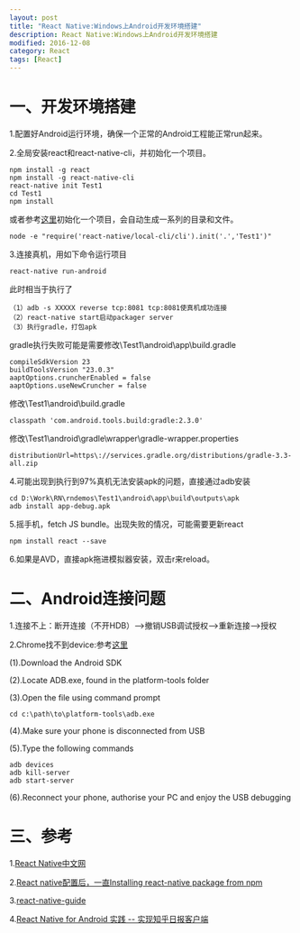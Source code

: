 ```yaml
---
layout: post
title: "React Native:Windows上Android开发环境搭建"
description: React Native:Windows上Android开发环境搭建
modified: 2016-12-08
category: React
tags: [React]
---
```


# 一、开发环境搭建

1.配置好Android运行环境，确保一个正常的Android工程能正常run起来。

2.全局安装react和react-native-cli，并初始化一个项目。

    npm install -g react
    npm install -g react-native-cli
    react-native init Test1
    cd Test1
    npm install
    
或者参考[这里](https://segmentfault.com/q/1010000004033633)初始化一个项目，会自动生成一系列的目录和文件。

    node -e "require('react-native/local-cli/cli').init('.','Test1')"

3.连接真机，用如下命令运行项目

    react-native run-android

此时相当于执行了

    （1）adb -s XXXXX reverse tcp:8081 tcp:8081使真机成功连接
    （2）react-native start启动packager server
    （3）执行gradle，打包apk

gradle执行失败可能是需要修改\Test1\android\app\build.gradle

    compileSdkVersion 23
    buildToolsVersion "23.0.3"
    aaptOptions.cruncherEnabled = false
    aaptOptions.useNewCruncher = false
    
修改\Test1\android\build.gradle

    classpath 'com.android.tools.build:gradle:2.3.0'
    
修改\Test1\android\gradle\wrapper\gradle-wrapper.properties

    distributionUrl=https\://services.gradle.org/distributions/gradle-3.3-all.zip

4.可能出现到执行到97%真机无法安装apk的问题，直接通过adb安装

    cd D:\Work\RN\rndemos\Test1\android\app\build\outputs\apk
    adb install app-debug.apk

5.摇手机，fetch JS bundle。出现失败的情况，可能需要更新react

    npm install react --save

6.如果是AVD，直接apk拖进模拟器安装，双击r来reload。

# 二、Android连接问题

1.连接不上：断开连接（不开HDB）-->撤销USB调试授权-->重新连接-->授权

2.Chrome找不到device:参考[这里](http://stackoverflow.com/questions/20408996/native-usb-debugging-on-chrome-32-doesnt-detect-device)

(1).Download the Android SDK

(2).Locate ADB.exe, found in the platform-tools folder

(3).Open the file using command prompt

	cd c:\path\to\platform-tools\adb.exe

(4).Make sure your phone is disconnected from USB

(5).Type the following commands

	adb devices
	adb kill-server
	adb start-server

(6).Reconnect your phone, authorise your PC and enjoy the USB debugging

# 三、参考

1.[React Native中文网](http://reactnative.cn/)

2.[React native配置后，一直Installing react-native package from npm](https://segmentfault.com/q/1010000004033633)

3.[react-native-guide](https://github.com/reactnativecn/react-native-guide)

4.[React Native for Android 实践 -- 实现知乎日报客户端](http://www.race604.com/react-native-android-practice/)




